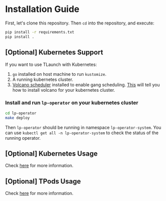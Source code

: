 # Installation Guide
First, let's clone this repository. Then `cd` into the repository, and execute:
``` sh
pip install -r requirements.txt
pip install .
```
## [Optional] Kubernetes Support

If you want to use TLaunch with Kubernetes:
1. `go` installed on host machine to run `kustomize`. 
2. A running kubernetes cluster. 
3. [Volcano scheduler](https://github.com/volcano-sh/volcano) installed to
   enable gang scheduling. [This](https://volcano.sh/en/docs/installation/) will
   tell you how to install volcano for your kubernetes cluster.

### Install and run `lp-operator` on your kubernetes cluster

``` sh
cd lp-operator
make deploy
```

Then `lp-operator` should be running in namespace `lp-operator-system`. You can
use `kubectl get all -n lp-operator-system` to check the status of the running
operator.

## [Optional] Kubernetes Usage

Check [here](./k8s_usage.md) for more information.

## [Optional] TPods Usage
Check [here](./tpods.md) for more information.

